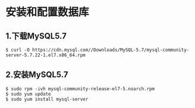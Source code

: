 安装和配置数据库
================================================================================
## 1.下载MySQL5.7
```shell
$ curl -O https://cdn.mysql.com//Downloads/MySQL-5.7/mysql-community-server-5.7.22-1.el7.x86_64.rpm
```

## 2.安装MySQL5.7
```shell
$ sudo rpm -ivh mysql-community-release-el7-5.noarch.rpm
$ sudo yum update
$ sudo yum install mysql-server
```
